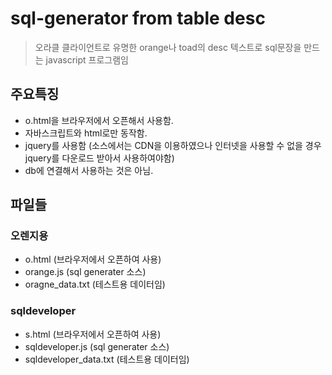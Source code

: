 # sql-generator from table desc
> 오라클 클라이언트로 유명한 orange나 toad의 desc 텍스트로 sql문장을 만드는 javascript 프로그램임

## 주요특징
* o.html을 브라우저에서 오픈해서 사용함.
* 자바스크립트와 html로만 동작함.
* jquery를 사용함 (소스에서는 CDN을 이용하였으나 인터넷을 사용할 수 없을 경우 jquery를 다운로드 받아서 사용하여야함)
* db에 연결해서 사용하는 것은 아님.

## 파일들
### 오렌지용
* o.html (브라우저에서 오픈하여 사용)
* orange.js (sql generater 소스)
* oragne_data.txt (테스트용 데이터임)

### sqldeveloper
* s.html (브라우저에서 오픈하여 사용)
* sqldeveloper.js (sql generater 소스)
* sqldeveloper_data.txt (테스트용 데이터임)
